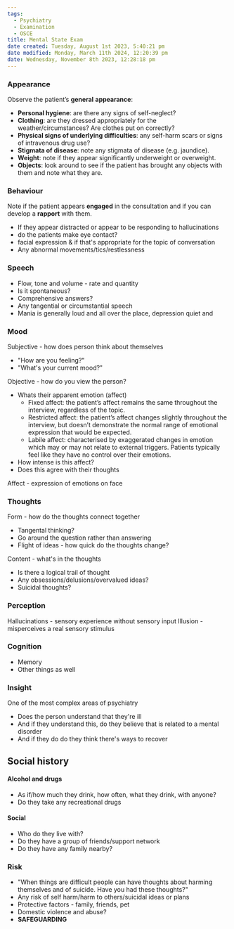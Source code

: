 ```yaml
---
tags:
  - Psychiatry
  - Examination
  - OSCE
title: Mental State Exam
date created: Tuesday, August 1st 2023, 5:40:21 pm
date modified: Monday, March 11th 2024, 12:20:39 pm
date: Wednesday, November 8th 2023, 12:28:18 pm
---
```


### Appearance

Observe the patient’s **general** **appearance**:

- **Personal hygiene**: are there any signs of self-neglect?
- **Clothing**: are they dressed appropriately for the weather/circumstances? Are clothes put on correctly?
- **Physical signs of underlying difficulties**: any self-harm scars or signs of intravenous drug use?
- **Stigmata of disease**: note any stigmata of disease (e.g. jaundice).
- **Weight**: note if they appear significantly underweight or overweight.
- **Objects**: look around to see if the patient has brought any objects with them and note what they are.

### Behaviour

Note if the patient appears **engaged** in the consultation and if you can develop a **rapport** with them.
- If they appear distracted or appear to be responding to hallucinations
- do the patients make eye contact?
- facial expression & if that's appropriate for the topic of conversation
- Any abnormal movements/tics/restlessness

### Speech

- Flow, tone and volume - rate and quantity
- Is it spontaneous?
- Comprehensive answers?
- Any tangential or circumstantial speech
- Mania is generally loud and all over the place, depression quiet and 

### Mood

Subjective - how does person think about themselves
- "How are you feeling?"
- "What's your current mood?"

Objective - how do you view the person?
- Whats their apparent emotion (affect)
	- Fixed affect: the patient’s affect remains the same throughout the interview, regardless of the topic.
	- Restricted affect: the patient’s affect changes slightly throughout the interview, but doesn’t demonstrate the normal range of emotional expression that would be expected.
	- Labile affect: characterised by exaggerated changes in emotion which may or may not relate to external triggers. Patients typically feel like they have no control over their emotions.
- How intense is this affect?
- Does this agree with their thoughts

Affect - expression of emotions on face

### Thoughts

Form - how do the thoughts connect together
- Tangental thinking?
- Go around the question rather than answering
- Flight of ideas - how quick do the thoughts change?

Content - what's in the thoughts
- Is there a logical trail of thought
- Any obsessions/delusions/overvalued ideas?
- Suicidal thoughts?
### Perception

Hallucinations - sensory experience without sensory input
Illusion - misperceives a real sensory stimulus

### Cognition

- Memory
- Other things as well

### Insight

One of the most complex areas of psychiatry

- Does the person understand that they're ill
- And if they understand this, do they believe that is related to a mental disorder
- And if they do do they think there's ways to recover

## Social history

#### Alcohol and drugs

- As if/how much they drink, how often, what they drink, with anyone? 
- Do they take any recreational drugs

#### Social

- Who do they live with?
- Do they have a group of friends/support network
- Do they have any family nearby?

### Risk

- "When things are difficult people can have thoughts about harming themselves and of suicide. Have you had these thoughts?"
- Any risk of self harm/harm to others/suicidal ideas or plans
- Protective factors - family, friends, pet
- Domestic violence and abuse?
- **SAFEGUARDING**
